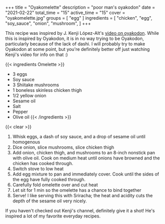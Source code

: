 +++
title = "Oyakomelette"
description = "poor man's oyakodon"
date = "2021-02-22"
total_time = "15"
active_time = "15"
cover = "oyakomelette.jpg"
groups = [ "egg" ]
ingredients = [
  "chicken",
  "egg",
  "soy_sauce",
  "onion",
  "mushroom",
]
+++

This recipe was inspired by J. Kenji López-Alt's [video on oyakodon](https://youtu.be/NcXzpCqKdUA). While this is inspired by Oyakodon, it is in no way trying to be Oyakodon, particularly because of the lack of dashi. I will probably try to make Oyakodon at some point, but you're definitely better off just watching Kenji's video for info on that :)

{{< ingredients Omelette >}}
- 3 eggs
- Soy sauce
- 3 Shiitake mushrooms
- 1 boneless skinless chicken thigh
- 1/2 yellow onion
- Sesame oil
- Salt
- Pepper
- Olive oil
{{< /ingredients >}}

{{< clear >}}

1. Whisk eggs, a dash of soy sauce, and a drop of sesame oil until homogenous
2. Dice onion, slice mushrooms, slice chicken thigh
3. Add onion, chicken thigh, and mushrooms to an 8-inch nonstick pan with olive oil. Cook on medium heat until onions have browned and the chicken has cooked through.
4. Switch stove to low heat
5. Add egg mixture to pan and immediately cover. Cook until the sides of the egg have fully cooked through.
6. Carefully fold omelette over and cut heat
7. Let sit for 1 min so the omelette has a chance to bind together
8. Serve! I like serving this with Sriracha; the heat and acidity cuts the depth of the sesame oil very nicely.

If you haven't checked out Kenji's channel, definitely give it a shot! He's inspired a lot of my favorite everyday recipes.
